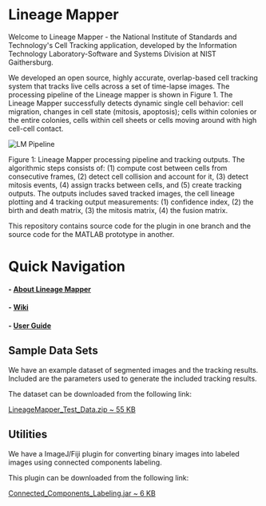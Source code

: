 # Lineage Mapper

Welcome to Lineage Mapper - the National Institute of Standards and Technology's Cell Tracking application, developed by the Information Technology Laboratory-Software and Systems Division at NIST Gaithersburg.

We developed an open source, highly accurate, overlap-based cell tracking system that tracks live cells across a set of time-lapse images. The processing pipeline of the Lineage mapper is shown in Figure 1. The Lineage Mapper successfully detects dynamic single cell behavior: cell migration, changes in cell state (mitosis, apoptosis); cells within colonies or the entire colonies, cells within cell sheets or cells moving around with high cell-cell contact.

![LM Pipeline](../../wiki/imgs/LM_Processing_Pipeline.png)

Figure 1: Lineage Mapper processing pipeline and tracking outputs. The algorithmic steps consists of: (1) compute cost between cells from consecutive frames, (2) detect cell collision and account for it, (3) detect mitosis events, (4) assign tracks between cells, and (5) create tracking outputs. The outputs includes saved tracked images, the cell lineage plotting and 4 tracking output measurements: (1) confidence index, (2) the birth and death matrix, (3) the mitosis matrix, (4) the fusion matrix.

This repository contains source code for the plugin in one branch and the source code for the MATLAB prototype in another.

# Quick Navigation

#### - [About Lineage Mapper](https://isg.nist.gov/deepzoomweb/resources/csmet/pages/cell_tracking/cell_tracking.html)
#### - [Wiki](https://github.com/USNISTGOV/Lineage-Mapper/wiki)
#### - [User Guide](https://github.com/USNISTGOV/Lineage-Mapper/wiki/User-Guide)


## Sample Data Sets

We have an example dataset of segmented images and the tracking results. Included are the parameters used to generate the included tracking results. 

The dataset can be downloaded from the following link:

[LineageMapper_Test_Data.zip ~ 55 KB](../../wiki/testdata/LineageMapper_Test_Data.zip)

## Utilities

We have a ImageJ/Fiji plugin for converting binary images into labeled images using connected components labeling.

This plugin can be downloaded from the following link:

[Connected_Components_Labeling.jar ~ 6 KB](../../wiki/utilities/Connected_Components_Labeling.jar)


